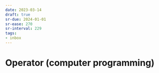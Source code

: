 ```yaml
---
date: 2023-03-14
draft: true
sr-due: 2024-01-01
sr-ease: 270
sr-interval: 229
tags:
- inbox
---
```


# Operator (computer programming)